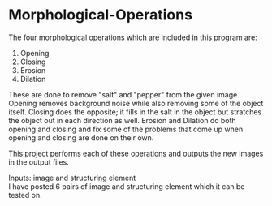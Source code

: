 # Morphological-Operations

The four morphological operations which are included in this program are:
1. Opening
2. Closing
3. Erosion
4. Dilation

These are done to remove "salt" and "pepper" from the given image. Opening removes background noise while also removing some of the object itself. Closing does the opposite; it fills in the salt in the object but stratches the object out in each direction as well. Erosion and Dilation do both opening and closing and fix some of the problems that come up when opening and closing are done on their own. 

This project performs each of these operations and outputs the new images in the output files. 

Inputs: image and structuring element   
I have posted 6 pairs of image and structuring element which it can be tested on. 
